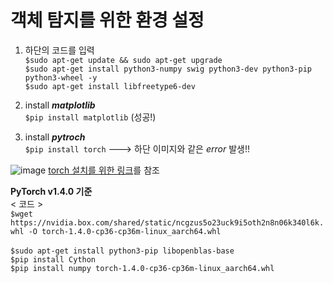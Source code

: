 


# 객체 탐지를 위한 환경 설정

1. 하단의 코드를 입력</br>
`$sudo apt-get update && sudo apt-get upgrade` </br>
`$sudo apt-get install python3-numpy swig python3-dev python3-pip python3-wheel -y`</br>
`$sudo apt-get install libfreetype6-dev`</br>

2. install ***matplotlib***</br>
`$pip install matplotlib` (성공!)</br>

3. install ***pytroch***</br>
`$pip install torch` ---> 하단 이미지와 같은 *error* 발생!!</br>

![image](https://user-images.githubusercontent.com/61573968/79563946-b07d6f80-80e8-11ea-9e27-b4c67c9b6262.png)
[torch 설치를 위한 링크](https://forums.developer.nvidia.com/t/pytorch-for-jetson-nano-version-1-4-0-now-available/72048)를 참조

**PyTorch v1.4.0 기준**</br>
< 코드 ></br>
`$wget https://nvidia.box.com/shared/static/ncgzus5o23uck9i5oth2n8n06k340l6k.whl -O torch-1.4.0-cp36-cp36m-linux_aarch64.whl`</br></br>
`$sudo apt-get install python3-pip libopenblas-base`</br>
`$pip install Cython`</br>
`$pip install numpy torch-1.4.0-cp36-cp36m-linux_aarch64.whl`</br>

